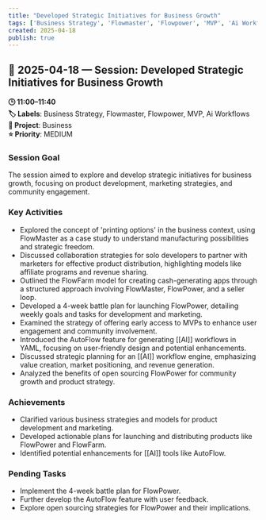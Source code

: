 ```yaml
---
title: "Developed Strategic Initiatives for Business Growth"
tags: ['Business Strategy', 'Flowmaster', 'Flowpower', 'MVP', 'Ai Workflows']
created: 2025-04-18
publish: true
---
```


## 📅 2025-04-18 — Session: Developed Strategic Initiatives for Business Growth

**🕒 11:00–11:40**  
**🏷️ Labels**: Business Strategy, Flowmaster, Flowpower, MVP, Ai Workflows  
**📂 Project**: Business  
**⭐ Priority**: MEDIUM  


### Session Goal
The session aimed to explore and develop strategic initiatives for business growth, focusing on product development, marketing strategies, and community engagement.

### Key Activities
- Explored the concept of 'printing options' in the business context, using FlowMaster as a case study to understand manufacturing possibilities and strategic freedom.
- Discussed collaboration strategies for solo developers to partner with marketers for effective product distribution, highlighting models like affiliate programs and revenue sharing.
- Outlined the FlowFarm model for creating cash-generating apps through a structured approach involving FlowMaster, FlowPower, and a seller loop.
- Developed a 4-week battle plan for launching FlowPower, detailing weekly goals and tasks for development and marketing.
- Examined the strategy of offering early access to MVPs to enhance user engagement and community involvement.
- Introduced the AutoFlow feature for generating [[AI]] workflows in YAML, focusing on user-friendly design and potential enhancements.
- Discussed strategic planning for an [[AI]] workflow engine, emphasizing value creation, market positioning, and revenue generation.
- Analyzed the benefits of open sourcing FlowPower for community growth and product strategy.

### Achievements
- Clarified various business strategies and models for product development and marketing.
- Developed actionable plans for launching and distributing products like FlowPower and FlowFarm.
- Identified potential enhancements for [[AI]] tools like AutoFlow.

### Pending Tasks
- Implement the 4-week battle plan for FlowPower.
- Further develop the AutoFlow feature with user feedback.
- Explore open sourcing strategies for FlowPower and their implications.
